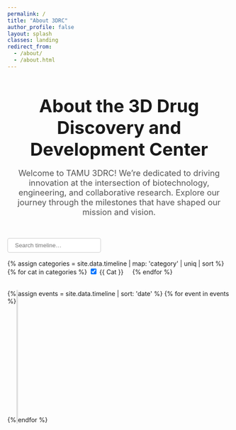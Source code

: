 ```yaml
---
permalink: /
title: "About 3DRC"
author_profile: false
layout: splash
classes: landing
redirect_from:
  - /about/
  - /about.html
---
```


<section class="about-intro">
  <h1>About the 3D Drug Discovery and Development Center</h1>
  <p>
    Welcome to TAMU 3DRC! We’re dedicated to driving innovation at the intersection of
    biotechnology, engineering, and collaborative research. Explore our journey through
    the milestones that have shaped our mission and vision.
  </p>
</section>

<section class="timeline-section">
  <div class="timeline-controls">
    <input type="search" id="timeline-search" placeholder="Search timeline…" aria-label="Search timeline">
    <div id="timeline-filters">
      {% assign categories = site.data.timeline | map: 'category' | uniq | sort %}
      {% for cat in categories %}
        <label><input type="checkbox" value="{{ cat | downcase }}" checked> {{ cat }}</label>
      {% endfor %}
    </div>
  </div>

  <ul class="timeline">
    {% assign events = site.data.timeline | sort: 'date' %}
    {% for event in events %}
    <li class="timeline-item" data-category="{{ event.category | downcase }}">
      <div class="timeline-icon">
        <img src="{{ event.icon }}" alt="" onerror="this.onerror=null;this.src='/images/default-icon.svg';">
      </div>
      <div class="timeline-content">
        <h3>{{ event.title }}</h3>
        <p class="timeline-meta">
          <time datetime="{{ event.date }}">{{ event.date | date: '%Y-%m-%d' }}</time>
          • {{ event.category }}
        </p>
        <p>{{ event.summary }}</p>
        <details>
          <summary>More info</summary>
          <p>{{ event.description }}</p>
          {% if event.links %}
          <ul>
            {% for link in event.links %}
            <li><a href="{{ link.url }}">{{ link.label }}</a></li>
            {% endfor %}
          </ul>
          {% endif %}
        </details>
      </div>
    </li>
    {% endfor %}
  </ul>
</section>

<style>
.about-intro {
  text-align: center;
  max-width: 800px;
  margin: 0 auto 3rem;
}
.about-intro h1 {
  font-size: 2.5rem;
  margin-bottom: 1rem;
}
.about-intro p {
  font-size: 1.15rem;
  color: #555;
}

.timeline-section { margin-top: 2rem; }
.timeline-controls {
  display: flex;
  flex-wrap: wrap;
  gap: 1rem;
  align-items: center;
  margin-bottom: 2rem;
}
#timeline-search {
  padding: 0.5rem 1rem;
  border: 1px solid #ccc;
  border-radius: 4px;
}
#timeline-filters label {
  margin-right: 1rem;
  text-transform: capitalize;
}

.timeline {
  position: relative;
  list-style: none;
  margin: 0;
  padding-left: 0;
}
.timeline::before {
  content: '';
  position: absolute;
  left: 20px;
  top: 0;
  bottom: 0;
  width: 4px;
  background: #e0e0e0;
}
.timeline-item {
  position: relative;
  margin: 2rem 0;
  padding-left: 80px;
  opacity: 0;
  transform: translateY(20px);
  transition: all 0.6s ease;
}
.timeline-item.show {
  opacity: 1;
  transform: none;
}
.timeline-icon {
  position: absolute;
  left: 0;
  top: 0;
  width: 40px;
  height: 40px;
  border-radius: 50%;
  background: #0a9396;
  display: flex;
  align-items: center;
  justify-content: center;
  overflow: hidden;
}
.timeline-icon img {
  width: 24px;
  height: 24px;
  object-fit: contain;
}
.timeline-content {
  background: #f4f6f8;
  padding: 1rem 1.5rem;
  border-radius: 4px;
  box-shadow: 0 2px 4px rgba(0,0,0,0.05);
}
.timeline-meta {
  font-size: 0.9rem;
  color: #666;
  margin-bottom: 0.5rem;
}

/* category accent colours */
.timeline-item[data-category='funding'] .timeline-icon { background: #0a9396; }
.timeline-item[data-category='milestone'] .timeline-icon { background: #3a5a40; }
.timeline-item[data-category='consortia'] .timeline-icon { background: #588157; }
.timeline-item[data-category='program'] .timeline-icon { background: #005f73; }
.timeline-item[data-category='training'] .timeline-icon { background: #94d2bd; }

@media (max-width: 600px) {
  .timeline-item { padding-left: 60px; }
  .timeline-icon { width: 30px; height: 30px; }
}
</style>

<script>
(function() {
  const searchInput = document.getElementById('timeline-search');
  const filterBoxes = document.querySelectorAll('#timeline-filters input[type=checkbox]');
  const items = document.querySelectorAll('.timeline-item');

  function applyFilters() {
    const query = searchInput.value.toLowerCase();
    const active = Array.from(filterBoxes).filter(cb => cb.checked).map(cb => cb.value);
    items.forEach(item => {
      const text = item.innerText.toLowerCase();
      const cat = item.dataset.category;
      const matchText = !query || text.includes(query);
      const matchCat = active.includes(cat);
      item.style.display = matchText && matchCat ? '' : 'none';
    });
  }

  searchInput.addEventListener('input', applyFilters);
  filterBoxes.forEach(cb => cb.addEventListener('change', applyFilters));

  const observer = new IntersectionObserver(entries => {
    entries.forEach(entry => {
      if (entry.isIntersecting) {
        entry.target.classList.add('show');
        observer.unobserve(entry.target);
      }
    });
  }, { threshold: 0.1 });

  items.forEach(item => observer.observe(item));
})();
</script>
